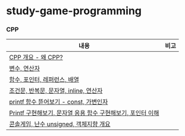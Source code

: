 # study-game-programming

### CPP
|내용|비고|
|---|---|
|[CPP 개요 - 왜 CPP?](https://velog.io/@kuronuma_daisy/20231212CPP)||
|[변수, 연산자](https://velog.io/@kuronuma_daisy/20231213cpp)||
|[함수, 포인터, 레퍼런스, 배열](https://velog.io/@kuronuma_daisy/20231214CPP)||
|[조건문, 반복문, 문자열, inline, 연산자](https://velog.io/@kuronuma_daisy/20231215CPP)||
|[printf 함수 뜯어보기 - const, 가변인자](https://velog.io/@kuronuma_daisy/20231218CPP)||
|[Printf 구현해보기, 문자열 응용 함수 구현해보기, 포인터 이해](https://velog.io/@kuronuma_daisy/20231219CPP)||
|[콘솔게임, 난수 unsigned, 객체지향 개요](https://velog.io/@kuronuma_daisy/20231220CPP)||
